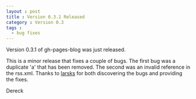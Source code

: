 ```yaml
---
layout : post
title : Version 0.3.1 Released
category : Version 0.3
tags :
  - bug fixes
---
```


Version 0.3.1 of gh-pages-blog was just released.

This is a minor release that fixes a couple of bugs. The first bug was a duplicate 'a' that has been removed. The second was an invalid <docs> reference in the rss.xml. Thanks to [larsks](https://github.com/larsks) for both discovering the bugs and providing the fixes.

Dereck
